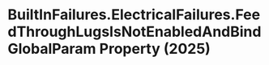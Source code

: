 # BuiltInFailures.ElectricalFailures.FeedThroughLugsIsNotEnabledAndBindGlobalParam Property (2025)

﻿